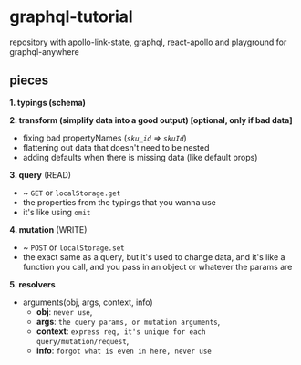 # graphql-tutorial
repository with apollo-link-state, graphql, react-apollo and playground for graphql-anywhere

## pieces

**1. typings (schema)**

**2. transform (simplify data into a good output) [optional, only if bad data]**
  - fixing bad propertyNames (_`sku_id` => `skuId`_)
  - flattening out data that doesn't need to be nested
  - adding defaults when there is missing data (like default props)
  
**3. query** (READ)
- ~ `GET` or `localStorage.get`
- the properties from the typings that you wanna use
- it's like using `omit`

**4. mutation** (WRITE)
- ~ `POST` or `localStorage.set`
- the exact same as a query, but it's used to change data, and it's like a function you call, and you pass in an object or whatever the params are

**5. resolvers**
- arguments(obj, args, context, info)
  - **obj**: `never use`,
  - **args**: `the query params, or mutation arguments`,
  - **context**: `express req, it's unique for each query/mutation/request`,
  - **info**: `forgot what is even in here, never use`
